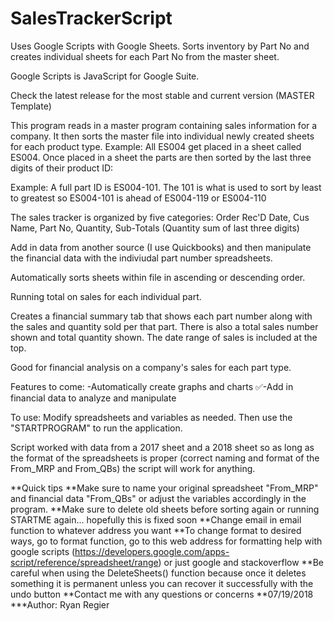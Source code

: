 # SalesTrackerScript
Uses Google Scripts with Google Sheets. Sorts inventory by Part No and creates individual sheets for each Part No from the master sheet. 

Google Scripts is JavaScript for Google Suite.

Check the latest release for the most stable and current version (MASTER Template)

This program reads in a master program containing sales information for a company. It then sorts the master file into individual newly
created sheets for each product type. Example: All ES004 get placed in a sheet called ES004.
Once placed in a sheet the parts are then sorted by the last three digits of their product ID:

Example: A full part ID is ES004-101. The 101 is what is used to sort by least to greatest so ES004-101 is ahead of ES004-119 or ES004-110


The sales tracker is organized by five categories: Order Rec'D Date, Cus Name, Part No, Quantity, Sub-Totals (Quantity sum of last three digits)

Add in data from another source (I use Quickbooks) and then manipulate the financial data with the indiviudal part number spreadsheets.

Automatically sorts sheets within file in ascending or descending order.

Running total on sales for each individual part.

Creates a financial summary tab that shows each part number along with the sales and quantity sold per that part. There is also a total sales number shown and total quantity shown. The date range of sales is included at the top.

Good for financial analysis on a company's sales for each part type.

Features to come: -Automatically create graphs and charts
                  ✅-Add in financial data to analyze and manipulate
                  
                  
To use: Modify spreadsheets and variables as needed. Then use the "STARTPROGRAM" to run the application.

Script worked with data from a 2017 sheet and a 2018 sheet so as long as the format of the spreadsheets is proper (correct naming and format of the From_MRP and From_QBs) the script will work for anything.


**Quick tips
**Make sure to name your original spreadsheet "From_MRP" and financial data "From_QBs" or adjust the variables accordingly in the program.
**Make sure to delete old sheets before sorting again or running STARTME again... hopefully this is fixed soon
**Change email in email function to whatever address you want
**To change format to desired ways, go to format function, go to this web address for formatting help with google scripts (https://developers.google.com/apps-script/reference/spreadsheet/range) or just google and stackoverflow
**Be careful when using the DeleteSheets() function because once it deletes something it is permanent unless you can recover it successfully with the undo button
**Contact me with any questions or concerns
**07/19/2018
***Author: Ryan Regier
